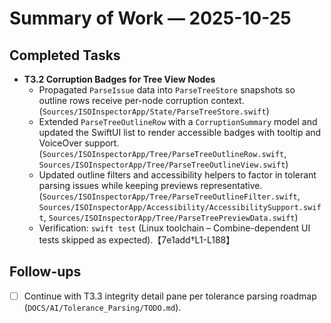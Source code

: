 # Summary of Work — 2025-10-25

## Completed Tasks
- **T3.2 Corruption Badges for Tree View Nodes**
  - Propagated `ParseIssue` data into `ParseTreeStore` snapshots so outline rows receive per-node corruption context. (`Sources/ISOInspectorApp/State/ParseTreeStore.swift`)
  - Extended `ParseTreeOutlineRow` with a `CorruptionSummary` model and updated the SwiftUI list to render accessible badges with tooltip and VoiceOver support. (`Sources/ISOInspectorApp/Tree/ParseTreeOutlineRow.swift`, `Sources/ISOInspectorApp/Tree/ParseTreeOutlineView.swift`)
  - Updated outline filters and accessibility helpers to factor in tolerant parsing issues while keeping previews representative. (`Sources/ISOInspectorApp/Tree/ParseTreeOutlineFilter.swift`, `Sources/ISOInspectorApp/Accessibility/AccessibilitySupport.swift`, `Sources/ISOInspectorApp/Tree/ParseTreePreviewData.swift`)
  - Verification: `swift test` (Linux toolchain – Combine-dependent UI tests skipped as expected).【7e1add†L1-L188】

## Follow-ups
- [ ] Continue with T3.3 integrity detail pane per tolerance parsing roadmap (`DOCS/AI/Tolerance_Parsing/TODO.md`).

